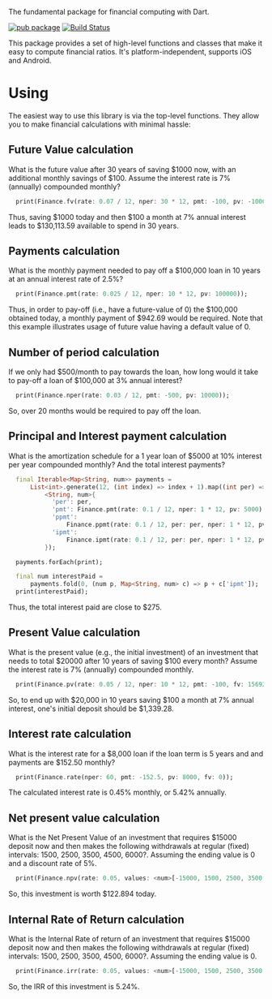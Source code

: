 The fundamental package for financial computing with Dart.

[![pub package](https://img.shields.io/pub/v/finance.svg)](https://pub.dev/packages/finance)
[![Build Status](https://travis-ci.org/ismaelJimenez/finance.svg?branch=master)](https://travis-ci.org/ismaelJimenez/finance)

This package provides a set of high-level functions and classes that make it easy to compute financial ratios. It's platform-independent, supports iOS and Android.
# Using

The easiest way to use this library is via the top-level functions. They allow you to make financial calculations with minimal hassle:

## Future Value calculation

What is the future value after 30 years of saving $1000 now, with an additional monthly savings of $100.  Assume the interest rate is 7% (annually) compounded monthly?

```dart
  print(Finance.fv(rate: 0.07 / 12, nper: 30 * 12, pmt: -100, pv: -1000));
```

Thus, saving $1000 today and then $100 a month at 7% annual interest leads to $130,113.59 available to spend in 30 years.

## Payments calculation

What is the monthly payment needed to pay off a $100,000 loan in 10 years at an annual interest rate of 2.5%?

```dart
  print(Finance.pmt(rate: 0.025 / 12, nper: 10 * 12, pv: 100000));
```  

Thus, in order to pay-off (i.e., have a future-value of 0) the $100,000 obtained today, a monthly payment of $942.69 would be required.  Note that this example illustrates usage of future value having a default value of 0.

## Number of period calculation

If we only had $500/month to pay towards the loan, how long would it take to pay-off a loan of $100,000 at 3% annual interest?
 
 ```dart
   print(Finance.nper(rate: 0.03 / 12, pmt: -500, pv: 10000));
 ```  
 
So, over 20 months would be required to pay off the loan.

## Principal and Interest payment calculation

What is the amortization schedule for a 1 year loan of $5000 at 10% interest per year compounded monthly? 
And the total interest payments?

```dart
  final Iterable<Map<String, num>> payments =
      List<int>.generate(12, (int index) => index + 1).map((int per) =>
          <String, num>{
            'per': per,
            'pmt': Finance.pmt(rate: 0.1 / 12, nper: 1 * 12, pv: 5000),
            'ppmt':
                Finance.ppmt(rate: 0.1 / 12, per: per, nper: 1 * 12, pv: 5000),
            'ipmt':
                Finance.ipmt(rate: 0.1 / 12, per: per, nper: 1 * 12, pv: 5000),
          });

  payments.forEach(print);

  final num interestPaid =
      payments.fold(0, (num p, Map<String, num> c) => p + c['ipmt']);
  print(interestPaid);
 ```
 
Thus, the total interest paid are close to $275.

## Present Value calculation

What is the present value (e.g., the initial investment) of an investment that needs to total $20000 
after 10 years of saving $100 every month?  Assume the interest rate is 7% (annually) compounded monthly.

```dart
  print(Finance.pv(rate: 0.05 / 12, nper: 10 * 12, pmt: -100, fv: 15692.93));
```

So, to end up with $20,000 in 10 years saving $100 a month at 7% annual interest, one's initial deposit 
should be $1,339.28.

## Interest rate calculation

What is the interest rate for a $8,000 loan if the loan term is 5 years and and payments are $152.50 monthly?

```dart
  print(Finance.rate(nper: 60, pmt: -152.5, pv: 8000, fv: 0));
```

The calculated interest rate is 0.45% monthly, or 5.42% annually.

## Net present value calculation

What is the Net Present Value of an investment that requires $15000 deposit now and then makes the following 
withdrawals at regular (fixed) intervals:  1500, 2500, 3500, 4500, 6000?.  Assuming the ending value is 0
and a discount rate of 5%.

```dart
  print(Finance.npv(rate: 0.05, values: <num>[-15000, 1500, 2500, 3500, 4500, 6000]));
```

So, this investment is worth $122.894 today.

## Internal Rate of Return calculation

What is the Internal Rate of return of an investment that requires $15000 deposit now and then makes the 
following withdrawals at regular (fixed) intervals:  1500, 2500, 3500, 4500, 6000?.  Assuming the ending 
value is 0.

```dart
  print(Finance.irr(rate: 0.05, values: <num>[-15000, 1500, 2500, 3500, 4500, 6000]));
```

So, the IRR of this investment is 5.24%.